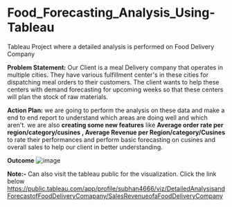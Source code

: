 # Food_Forecasting_Analysis_Using-Tableau 
Tableau Project where a detailed analysis is performed on Food Delivery Company

**Problem Statement:**
Our Client is a meal Delivery company that operates in multiple cities. They have various fulfillment center's in these cities for dispatching meal orders to their customers. The client wants to help these centers with demand forecasting for upcoming weeks so that these centers will plan the stock of raw materials.

**Action Plan:**
we are going to perform the analysis on these data and make a end to end report to understand which areas are doing well and which aren't. we are also **creating some new features** like **Average order rate per region/category/cusines , Average Revenue per Region/category/Cusines** to rate their performances and perform basic forecasting on cusines and overall sales to help our client in better understanding.

**Outcome**
![image](https://github.com/subhan-97-ash/Food_Forecasting_Analysis_-Using-Tableau-/assets/132070691/3948660c-f10c-4e25-ba02-8391270824fb)

**Note:-** Can also visit the tableau public for the visualization. Click the link below
https://public.tableau.com/app/profile/subhan4666/viz/DetailedAnalysisandForecastofFoodDeliveryComapany/SalesRevenueofaFoodDeliveryCompany
